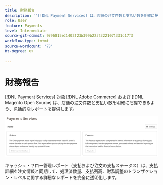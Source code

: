 ```yaml
---
title: 財務報告
description: '"[!DNL Payment Services] は、店舗の注文件数と支払い数を明確に把握できるよう、包括的なレポートを提供します。」'
role: User
feature: Payments
level: Intermediate
source-git-commit: 9596815e31402f23b399b223f3221074331c1773
workflow-type: tm+mt
source-wordcount: '78'
ht-degree: 0%

---
```


# 財務報告

[!DNL Payment Services] 対象 [!DNL Adobe Commerce] および [!DNL Magento Open Source] は、店舗の注文件数と支払い数を明確に把握できるよう、包括的なレポートを提供します。

![財務レポートビュー](assets/reports-view.png)

キャッシュ・フロー管理レポート（支払および注文の支払ステータス）は、支払詳細を注文情報と同期して、処理済数量、支払残高、財務調整のトランザクション・レベルに関する詳細なレポートを完全に透明化します。
